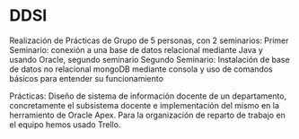# DDSI
Realización de Prácticas de Grupo de 5 personas, con 2 seminarios:
Primer Seminario: conexión a una base de datos relacional mediante Java y usando Oracle, segundo seminario
Segundo Seminario: Instalación de base de datos no relacional mongoDB mediante consola y uso de comandos básicos para entender su funcionamiento

Prácticas: Diseño de sistema de información docente de un departamento, concretamente el subsistema docente e implementación del mismo en la herramiento de Oracle Apex. Para la organización de reparto de trabajo en el equipo hemos usado Trello.

